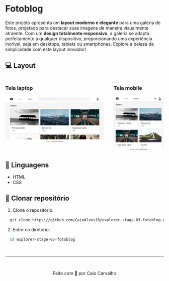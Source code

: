 # Fotoblog
Este projeto apresenta um <b>layout moderno e elegante</b> para uma galeria de fotos, projetado para destacar suas imagens de maneira visualmente atraente. Com um <b>design totalmente responsivo</b>, a galeria se adapta perfeitamente a qualquer dispositivo, proporcionando uma experiência incrível, seja em desktops, tablets ou smartphones. Explore a beleza da simplicidade com este layout inovador!

## 💻 Layout
<div style="display: flex; justify-content: center; gap: 30px;"> 
  <div>
    <h3>Tela laptop</h3>
    <img src="./assets/screen_laptop.png" alt="Tela laptop"/>
  </div>

  <div>
    <h3>Tela mobile</h3>
    <img src="./assets/screen_mobile.png" alt="Tela mobile"/>
  </div>
</div>

## 🔧 Linguagens
 - HTML
 - CSS

## 🤖 Clonar repositório

1. Clone o repositório:
```bash
  git clone https://github.com/CaioAlves10/explorer-stage-03-fotoblog.git
```

2. Entre no diretório:
```bash
  cd explorer-stage-03-fotoblog
```

<br />

---

<br />

<p align="center">
  Feito com 💙 por Caio Carvalho
</p>